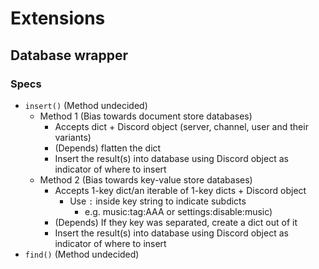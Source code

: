# Extensions
## Database wrapper
### Specs
- `insert()` (Method undecided)
  - Method 1 (Bias towards document store databases)
    - Accepts dict + Discord object (server, channel, user and their variants)
    - (Depends) flatten the dict
    - Insert the result(s) into database using Discord object as indicator of where to insert
  - Method 2 (Bias towards key-value store databases)
    - Accepts 1-key dict/an iterable of 1-key dicts + Discord object
      - Use `:` inside key string to indicate subdicts 
        - e.g. music:tag:AAA or settings:disable:music)
    - (Depends) If they key was separated, create a dict out of it
    - Insert the result(s) into database using Discord object as indicator of where to insert
- `find()` (Method undecided)
